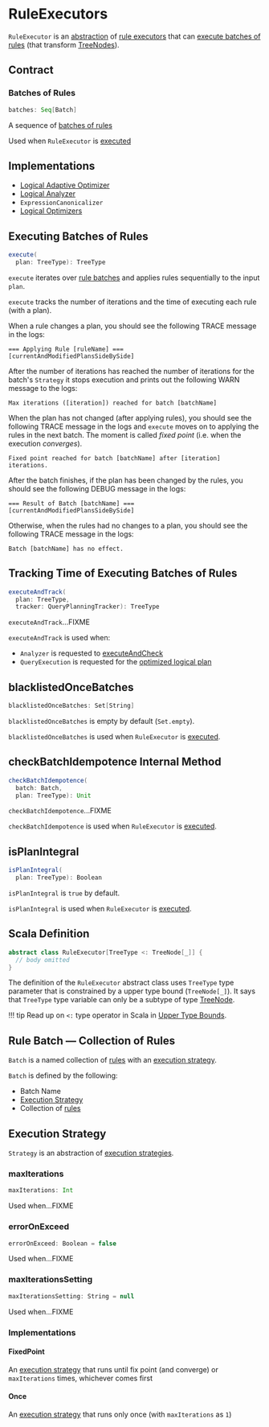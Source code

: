 # RuleExecutors

`RuleExecutor` is an [abstraction](#contract) of [rule executors](#implementations) that can [execute batches of rules](#execute) (that transform [TreeNodes](TreeNode.md)).

## Contract

### <span id="batches"> Batches of Rules

```scala
batches: Seq[Batch]
```

A sequence of [batches of rules](#Batch)

Used when `RuleExecutor` is [executed](#execute)

## Implementations

* [Logical Adaptive Optimizer](../physical-operators/AdaptiveSparkPlanExec.md#optimizer)
* [Logical Analyzer](../Analyzer.md)
* `ExpressionCanonicalizer`
* [Logical Optimizers](Optimizer.md)

## <span id="execute"> Executing Batches of Rules

```scala
execute(
  plan: TreeType): TreeType
```

`execute` iterates over [rule batches](#batches) and applies rules sequentially to the input `plan`.

`execute` tracks the number of iterations and the time of executing each rule (with a plan).

When a rule changes a plan, you should see the following TRACE message in the logs:

```text
=== Applying Rule [ruleName] ===
[currentAndModifiedPlansSideBySide]
```

After the number of iterations has reached the number of iterations for the batch's `Strategy` it stops execution and prints out the following WARN message to the logs:

```text
Max iterations ([iteration]) reached for batch [batchName]
```

When the plan has not changed (after applying rules), you should see the following TRACE message in the logs and `execute` moves on to applying the rules in the next batch. The moment is called *fixed point* (i.e. when the execution *converges*).

```text
Fixed point reached for batch [batchName] after [iteration] iterations.
```

After the batch finishes, if the plan has been changed by the rules, you should see the following DEBUG message in the logs:

```text
=== Result of Batch [batchName] ===
[currentAndModifiedPlansSideBySide]
```

Otherwise, when the rules had no changes to a plan, you should see the following TRACE message in the logs:

```text
Batch [batchName] has no effect.
```

## <span id="executeAndTrack"> Tracking Time of Executing Batches of Rules

```scala
executeAndTrack(
  plan: TreeType,
  tracker: QueryPlanningTracker): TreeType
```

`executeAndTrack`...FIXME

`executeAndTrack` is used when:

* `Analyzer` is requested to [executeAndCheck](../Analyzer.md#executeAndCheck)
* `QueryExecution` is requested for the [optimized logical plan](../QueryExecution.md#optimizedPlan)

## <span id="blacklistedOnceBatches"> blacklistedOnceBatches

```scala
blacklistedOnceBatches: Set[String]
```

`blacklistedOnceBatches` is empty by default (`Set.empty`).

`blacklistedOnceBatches` is used when `RuleExecutor` is [executed](#execute).

## <span id="checkBatchIdempotence"> checkBatchIdempotence Internal Method

```scala
checkBatchIdempotence(
  batch: Batch,
  plan: TreeType): Unit
```

`checkBatchIdempotence`...FIXME

`checkBatchIdempotence` is used when `RuleExecutor` is [executed](#execute).

## <span id="isPlanIntegral"> isPlanIntegral

```scala
isPlanIntegral(
  plan: TreeType): Boolean
```

`isPlanIntegral` is `true` by default.

`isPlanIntegral` is used when `RuleExecutor` is [executed](#execute).

## Scala Definition

```scala
abstract class RuleExecutor[TreeType <: TreeNode[_]] {
  // body omitted
}
```

The definition of the `RuleExecutor` abstract class uses `TreeType` type parameter that is constrained by a upper type bound (`TreeNode[_]`). It says that `TreeType` type variable can only be a subtype of type [TreeNode](TreeNode.md).

!!! tip
    Read up on `<:` type operator in Scala in [Upper Type Bounds](https://docs.scala-lang.org/tour/upper-type-bounds.html).

## <span id="Batch"> Rule Batch &mdash; Collection of Rules

`Batch` is a named collection of [rules](Rule.md) with an [execution strategy](#Strategy).

`Batch` is defined by the following:

* <span id="name"> Batch Name
* <span id="strategy"> [Execution Strategy](#Strategy)
* <span id="rules"> Collection of [rules](Rule.md)

## <span id="Strategy"> Execution Strategy

`Strategy` is an abstraction of [execution strategies](#strategy-implementations).

### <span id="strategy-maxIterations"> maxIterations

```scala
maxIterations: Int
```

Used when...FIXME

### <span id="strategy-errorOnExceed"> errorOnExceed

```scala
errorOnExceed: Boolean = false
```

Used when...FIXME

### <span id="strategy-maxIterationsSetting"> maxIterationsSetting

```scala
maxIterationsSetting: String = null
```

Used when...FIXME

### <span id="strategy-implementations"> Implementations

#### FixedPoint

An [execution strategy](#Strategy) that runs until fix point (and converge) or `maxIterations` times, whichever comes first

#### Once

An [execution strategy](#Strategy) that runs only once (with `maxIterations` as `1`)

